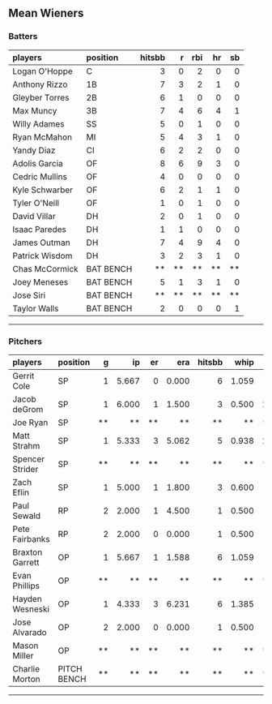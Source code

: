 ## Mean Wieners

### Batters

 
|players        |position  | hitsbb|  r| rbi| hr| sb| 
|:--------------|:---------|------:|--:|---:|--:|--:| 
|Logan O'Hoppe  |C         |      3|  0|   2|  0|  0| 
|Anthony Rizzo  |1B        |      7|  3|   2|  1|  0| 
|Gleyber Torres |2B        |      6|  1|   0|  0|  0| 
|Max Muncy      |3B        |      7|  4|   6|  4|  1| 
|Willy Adames   |SS        |      5|  0|   1|  0|  0| 
|Ryan McMahon   |MI        |      5|  4|   3|  1|  0| 
|Yandy Diaz     |CI        |      6|  2|   2|  0|  0| 
|Adolis Garcia  |OF        |      8|  6|   9|  3|  0| 
|Cedric Mullins |OF        |      4|  0|   0|  0|  0| 
|Kyle Schwarber |OF        |      6|  2|   1|  1|  0| 
|Tyler O'Neill  |OF        |      1|  0|   1|  0|  0| 
|David Villar   |DH        |      2|  0|   1|  0|  0| 
|Isaac Paredes  |DH        |      1|  1|   0|  0|  0| 
|James Outman   |DH        |      7|  4|   9|  4|  0| 
|Patrick Wisdom |DH        |      3|  2|   3|  1|  0| 
|Chas McCormick |BAT BENCH |     **| **|  **| **| **| 
|Joey Meneses   |BAT BENCH |      5|  1|   3|  1|  0| 
|Jose Siri      |BAT BENCH |     **| **|  **| **| **| 
|Taylor Walls   |BAT BENCH |      2|  0|   0|  0|  1| 

* * *

### Pitchers

 
|players         |position    |  g|    ip| er|   era| hitsbb|  whip| so|  w| sv| 
|:---------------|:-----------|--:|-----:|--:|-----:|------:|-----:|--:|--:|--:| 
|Gerrit Cole     |SP          |  1| 5.667|  0| 0.000|      6| 1.059|  4|  0|  0| 
|Jacob deGrom    |SP          |  1| 6.000|  1| 1.500|      3| 0.500| 11|  1|  0| 
|Joe Ryan        |SP          | **|    **| **|    **|     **|    **| **| **| **| 
|Matt Strahm     |SP          |  1| 5.333|  3| 5.062|      5| 0.938| 11|  0|  0| 
|Spencer Strider |SP          | **|    **| **|    **|     **|    **| **| **| **| 
|Zach Eflin      |SP          |  1| 5.000|  1| 1.800|      3| 0.600|  4|  1|  0| 
|Paul Sewald     |RP          |  2| 2.000|  1| 4.500|      1| 0.500|  2|  0|  2| 
|Pete Fairbanks  |RP          |  2| 2.000|  0| 0.000|      1| 0.500|  2|  0|  1| 
|Braxton Garrett |OP          |  1| 5.667|  1| 1.588|      6| 1.059|  3|  1|  0| 
|Evan Phillips   |OP          | **|    **| **|    **|     **|    **| **| **| **| 
|Hayden Wesneski |OP          |  1| 4.333|  3| 6.231|      6| 1.385|  1|  0|  0| 
|Jose Alvarado   |OP          |  2| 2.000|  0| 0.000|      1| 0.500|  2|  0|  1| 
|Mason Miller    |OP          | **|    **| **|    **|     **|    **| **| **| **| 
|Charlie Morton  |PITCH BENCH | **|    **| **|    **|     **|    **| **| **| **| 


* * *


